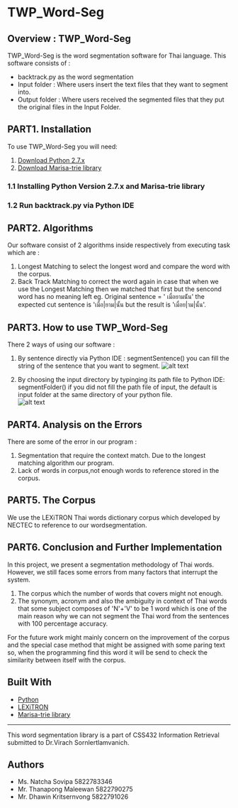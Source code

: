 # TWP_Word-Seg



## Overview : TWP_Word-Seg
TWP_Word-Seg is the word segmentation software for Thai language. 
This software consists of :
 
 - backtrack.py as the word segmentation 
 - Input folder : Where users insert the text files that they want to segment into.
 - Output folder : Where users received the segmented files that they put the original files in the Input Folder.
 

## PART1. Installation

To use TWP_Word-Seg you will need:
  
  1. [Download Python 2.7.x](https://www.python.org/download/releases/2.7/)
  2. [Download Marisa-trie library](https://pypi.python.org/pypi/marisa-trie)
  


### 1.1 Installing Python Version 2.7.x and  Marisa-trie library
### 1.2 Run backtrack.py via Python IDE


## PART2. Algorithms

Our software consist of 2 algorithms inside respectively from executing task which are :
  
  1. Longest Matching to select the longest word and compare the word with the corpus.
  2. Back Track Matching to correct the word again in case that when we use the Longest Matching then we matched that first but the sencond word has no meaning left
      eg. Original sentence = ' เมื่อยามน้ัน' the expected cut sentence is 'เมื่อ|ยาม|นั้น  but the result is 'เมื่อย|าม|นั้น'.

## PART3. How to use TWP_Word-Seg
There 2 ways of using our software :

  1. By sentence directly via Python IDE : segmentSentence() you can fill the string of the sentence that you want to segment.
        ![alt text](http://git.vssiit.xyz/css432-y18s2/TWP_Word-Seg/raw/master/referencepicture/pic1.jpg)

  2. By choosing the input directory by typinging its path file to Python  IDE: segmentFolder() if you did not fill the path file of input, the default is input folder at the same directory of your python file.<br>
        ![alt text](http://git.vssiit.xyz/css432-y18s2/TWP_Word-Seg/raw/master/referencepicture/pic2.jpg)

## PART4. Analysis on the Errors

There are some of the error in our program :
  1. Segmentation that require the context match. Due to the longest matching algorithm our program.
  2. Lack of words in corpus,not enough words to reference stored in the corpus.
   

## PART5. The Corpus

We use the LEXiTRON Thai words dictionary corpus which developed by NECTEC to reference to our wordsegmentation.

## PART6. Conclusion and Further Implementation

In this project, we present a segmentation methodology of Thai words. However, we still faces some errors from many factors that interrupt the system.
  1. The corpus which the number of words that covers might not enough.
  2. The synonym, acronym and also the ambiguity in context of Thai words that some subject composes of 'N'+'V' to be 1 word which is one of the main reason why we can not segment the Thai word from the sentences with 100 percentage accuracy.<br>

For the future work might mainly concern on the improvement of the corpus and the special case method that might be assigned with some paring text so, when the programming find this word it will be send to check the similarity between itself with the corpus.

## Built With

* [Python](https://www.python.org) 
* [LEXiTRON](http://lexitron.nectec.or.th)
* [Marisa-trie library](https://pypi.python.org/pypi/marisa-trie)

---
This word segmentation library is a part of CSS432 Information Retrieval submitted to Dr.Virach Sornlertlamvanich.
## Authors
* Ms. Natcha  Sovipa  5822783346 
* Mr. Thanapong  Maleewan  5822790275
* Mr. Dhawin Kritsernvong  5822791026
